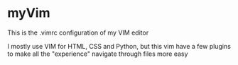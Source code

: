 # myVim
This is the .vimrc configuration of my VIM editor

I mostly use VIM for HTML, CSS and Python, but this vim have a few plugins to make all the "experience" navigate through files more easy
